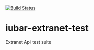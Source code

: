 [![Build Status](https://travis-ci.org/iubar/iubar-extranet-test.svg?branch=master)](https://travis-ci.org/iubar/iubar-extranet-test)
# iubar-extranet-test
Extranet Api test suite
